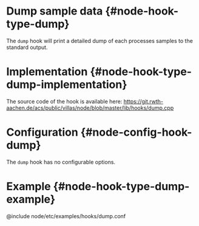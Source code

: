 # Dump sample data {#node-hook-type-dump}

The `dump` hook will print a detailed dump of each processes samples to the standard output.

# Implementation {#node-hook-type-dump-implementation}

The source code of the hook is available here:
https://git.rwth-aachen.de/acs/public/villas/node/blob/master/lib/hooks/dump.cpp

# Configuration {#node-config-hook-dump}

The `dump` hook has no configurable options.

# Example {#node-hook-type-dump-example}

@include node/etc/examples/hooks/dump.conf
